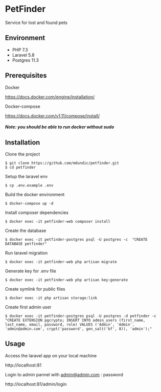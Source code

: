 # PetFinder #

Service for lost and found pets

## Environment

- PHP 7.3
- Laravel 5.8
- Postgres 11.3

## Prerequisites

Docker

https://docs.docker.com/engine/installation/

Docker-compose

https://docs.docker.com/v1.11/compose/install/

##### Note: you should be able to run docker without sudo

## Installation

Clone the project
```
$ git clone https://github.com/mdundic/petfinder.git
$ cd petfinder
```

Setup the laravel env
```
$ cp .env.example .env
```

Build the docker environment
```
$ docker-compose up -d
```

Install composer dependencies
```
$ docker exec -it petfinder-web composer install
```

Create the database
```
$ docker exec -it petfinder-postgres psql -U postgres -c  "CREATE DATABASE petfinder"
```

Run laravel migration
```
$ docker exec -it petfinder-web php artisan migrate
```

Generate key for .env file
```
$ docker exec -it petfinder-web php artisan key:generate
```

Create symlink for public files
```
$ docker exec -it php artisan storage:link
```

Create first admin user
```
$ docker exec -it petfinder-postgres psql -U postgres -d petfinder -c  "CREATE EXTENSION pgcrypto; INSERT INTO admin_users (first_name, last_name, email, password, role) VALUES ('Admin', 'Admin', 'admin@admin.com', crypt('password', gen_salt('bf', 8)), 'admin');"
```

## Usage

Access the laravel app on your local machine

http://localhost:81

Login to admin pannel with admin@admin.com : password

http://localhost:81/admin/login

